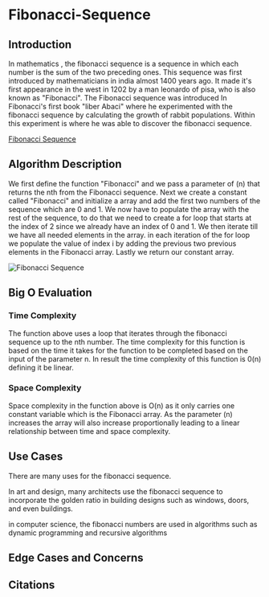 # Fibonacci-Sequence

## Introduction

In mathematics , the fibonacci sequence is a sequence in which each number is the sum of the two preceding ones. This sequence was first introduced by mathematicians in india almost 1400 years ago. It made it's first appearance in the west in 1202 by a man leonardo of pisa, who is also known as "Fibonacci". The Fibonacci sequence was introduced In Fibonacci's first book "liber Abaci" where he experimented with the fibonacci sequence by calculating the growth of rabbit populations. Within this experiment is where he was able to discover the fibonacci sequence.  

[Fibonacci Sequence](https://miro.medium.com/v2/resize:fit:925/1*svQ784qk1hvBE3iz7VGGgQ.jpeg)

## Algorithm Description
We first define the function "Fibonacci" and we pass a parameter of (n) that returns the nth from the Fibonacci sequence. Next we create a constant called "Fibonacci" and initialize a array and add the first two numbers of the sequence which are 0 and 1. We now have to populate the array with the rest of the sequence, to do that we need to create a for loop that starts at the index of 2 since we already have an index of 0 and 1. We then iterate till we have all needed elements in the array. in each iteration of the for loop we populate the value of index i by adding the previous two previous elements in the Fibonacci array. Lastly we return our constant array.





![Fibonacci Sequence ](https://d112y698adiu2z.cloudfront.net/photos/production/software_photos/001/106/524/datas/original.gif)

## Big O Evaluation

### Time Complexity
The function above uses a loop that iterates through the fibonacci sequence up to the nth number. The time complexity for this function is based on the time it takes for the function to be completed based on the input of the parameter n. In result the time complexity of this function is 0(n) defining it be linear.


### Space Complexity
Space complexity in the function above is O(n) as it only carries one constant variable which is the Fibonacci array. As the parameter (n) increases the array will also increase proportionally leading to a linear relationship between time and space complexity.

## Use Cases
There are many uses for the fibonacci sequence.

In art and design, many architects use the fibonacci sequence to incorporate the golden ratio in building designs such as windows, doors, and even buildings.

in computer science, the fibonacci numbers are used in algorithms such as dynamic programming and recursive algorithms 




## Edge Cases and Concerns



## Citations

